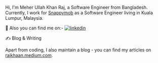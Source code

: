 
Hi, I'm Meher Ullah Khan Raj, a Software Engineer from Bangladesh. Currently, I work for [Snappymob](https://www.snappymob.com/about) as a Software Engineer living in Kuala Lumpur, Malaysia.

 
 🔗 Also you can find me on:-
[![linkedin](https://img.shields.io/badge/linkedin-0A66C2?style=for-the-badge&logo=linkedin&logoColor=white)](https://www.linkedin.com/in/raajkhan/)

  

&#x270d; Blog & Writing

Apart from coding, I also maintain a blog - you can find my articles on [rajkhaan.medium.com](https://rajkhaan.medium.com/).

<!-- icons with padding -->

[1.1]: http://i.imgur.com/tXSoThF.png (twitter icon with padding)
[2.1]: http://i.imgur.com/0o48UoR.png (github icon with padding)

<!-- icons without padding -->

[1.2]: http://i.imgur.com/wWzX9uB.png (twitter icon without padding)
[2.2]: http://i.imgur.com/9I6NRUm.png (github icon without padding)
[3.2]: linkedin.png (LinkedIn icon without padding)


<!-- links to your social media accounts -->

[1]: https://twitter.com/_raajkhan/
[2]: https://github.com/raj-khan
[3]: https://www.linkedin.com/in/raajkhan/

